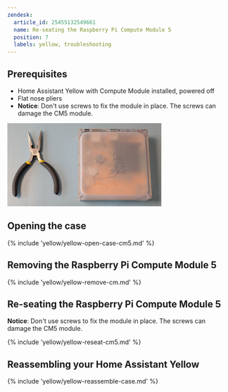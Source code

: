 ```yaml
---
zendesk:
  article_id: 25455132549661
  name: Re-seating the Raspberry Pi Compute Module 5
  position: 7
  labels: yellow, troubleshooting
---
```



## Prerequisites

  - Home Assistant Yellow with Compute Module installed, powered off
  - Flat nose pliers
  - **Notice**: Don't use screws to fix the module in place. The screws can damage the CM5 module.

  ![Home Assistant Yellow and flat nose pliers](/static/img/yellow/cm5_reseat_tools_350.jpg)

## Opening the case

{% include 'yellow/yellow-open-case-cm5.md' %}

## Removing the Raspberry Pi Compute Module 5

{% include 'yellow/yellow-remove-cm.md' %}

## Re-seating the Raspberry Pi Compute Module 5

**Notice**: Don't use screws to fix the module in place. The screws can damage the CM5 module.

{% include 'yellow/yellow-reseat-cm5.md' %}

## Reassembling your Home Assistant Yellow

{% include 'yellow/yellow-reassemble-case.md' %}